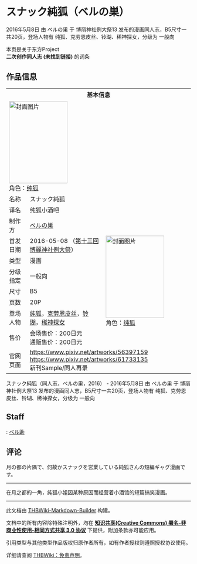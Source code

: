 # スナック純狐（ベルの巣）

<!-- source html: G:\repos\THBWiki-Markdown-Builder\THBWikiMarkdown\Temp\main\a\a9\ns0%3A%E3%82%B9%E3%83%8A%E3%83%83%E3%82%AF%E7%B4%94%E7%8B%90%EF%BC%88%E3%83%99%E3%83%AB%E3%81%AE%E5%B7%A3%EF%BC%89.html -->

2016年5月8日 由 ベルの巣 于 博丽神社例大祭13 发布的漫画同人志，B5尺寸一共20页，登场人物有 纯狐、克劳恩皮丝、铃瑚、稀神探女，分级为 一般向

本页是关于东方Project  
 **二次创作同人志 (未找到链接)** 的词条

## 作品信息

<table><tbody><tr><th colspan="3">基本信息</th></tr><tr><td class="cover-artwork-mobile" colspan="2"><a href="./文件-スナック純狐（ベルの巣）封面.jpg.md" class="image" title="封面图片"><img alt="封面图片" src="https://upload.thwiki.cc/thumb/9/96/%E3%82%B9%E3%83%8A%E3%83%83%E3%82%AF%E7%B4%94%E7%8B%90%EF%BC%88%E3%83%99%E3%83%AB%E3%81%AE%E5%B7%A3%EF%BC%89%E5%B0%81%E9%9D%A2.jpg/159px-%E3%82%B9%E3%83%8A%E3%83%83%E3%82%AF%E7%B4%94%E7%8B%90%EF%BC%88%E3%83%99%E3%83%AB%E3%81%AE%E5%B7%A3%EF%BC%89%E5%B0%81%E9%9D%A2.jpg" decoding="async" loading="lazy" width="159" height="224" srcset="https://upload.thwiki.cc/thumb/9/96/%E3%82%B9%E3%83%8A%E3%83%83%E3%82%AF%E7%B4%94%E7%8B%90%EF%BC%88%E3%83%99%E3%83%AB%E3%81%AE%E5%B7%A3%EF%BC%89%E5%B0%81%E9%9D%A2.jpg/238px-%E3%82%B9%E3%83%8A%E3%83%83%E3%82%AF%E7%B4%94%E7%8B%90%EF%BC%88%E3%83%99%E3%83%AB%E3%81%AE%E5%B7%A3%EF%BC%89%E5%B0%81%E9%9D%A2.jpg 1.5x, https://upload.thwiki.cc/thumb/9/96/%E3%82%B9%E3%83%8A%E3%83%83%E3%82%AF%E7%B4%94%E7%8B%90%EF%BC%88%E3%83%99%E3%83%AB%E3%81%AE%E5%B7%A3%EF%BC%89%E5%B0%81%E9%9D%A2.jpg/318px-%E3%82%B9%E3%83%8A%E3%83%83%E3%82%AF%E7%B4%94%E7%8B%90%EF%BC%88%E3%83%99%E3%83%AB%E3%81%AE%E5%B7%A3%EF%BC%89%E5%B0%81%E9%9D%A2.jpg 2x" data-file-width="852" data-file-height="1200"></a><div class="cover-char">角色：<a href="./纯狐.md" title="纯狐">纯狐</a></div></td>
</tr><tr><td class="label">名称</td><td colspan="2"> スナック純狐 </td></tr><tr><td class="label">译名</td><td colspan="2"> 纯狐小酒吧 </td></tr><tr><td class="label">制作方</td><td><a href="./ベルの巣.md" title="ベルの巣">ベルの巣</a></td><td class="cover-artwork" rowspan="8" style="min-width:224px;"><a href="./文件-スナック純狐（ベルの巣）封面.jpg.md" class="image" title="封面图片"><img alt="封面图片" src="https://upload.thwiki.cc/thumb/9/96/%E3%82%B9%E3%83%8A%E3%83%83%E3%82%AF%E7%B4%94%E7%8B%90%EF%BC%88%E3%83%99%E3%83%AB%E3%81%AE%E5%B7%A3%EF%BC%89%E5%B0%81%E9%9D%A2.jpg/159px-%E3%82%B9%E3%83%8A%E3%83%83%E3%82%AF%E7%B4%94%E7%8B%90%EF%BC%88%E3%83%99%E3%83%AB%E3%81%AE%E5%B7%A3%EF%BC%89%E5%B0%81%E9%9D%A2.jpg" decoding="async" loading="lazy" width="159" height="224" srcset="https://upload.thwiki.cc/thumb/9/96/%E3%82%B9%E3%83%8A%E3%83%83%E3%82%AF%E7%B4%94%E7%8B%90%EF%BC%88%E3%83%99%E3%83%AB%E3%81%AE%E5%B7%A3%EF%BC%89%E5%B0%81%E9%9D%A2.jpg/238px-%E3%82%B9%E3%83%8A%E3%83%83%E3%82%AF%E7%B4%94%E7%8B%90%EF%BC%88%E3%83%99%E3%83%AB%E3%81%AE%E5%B7%A3%EF%BC%89%E5%B0%81%E9%9D%A2.jpg 1.5x, https://upload.thwiki.cc/thumb/9/96/%E3%82%B9%E3%83%8A%E3%83%83%E3%82%AF%E7%B4%94%E7%8B%90%EF%BC%88%E3%83%99%E3%83%AB%E3%81%AE%E5%B7%A3%EF%BC%89%E5%B0%81%E9%9D%A2.jpg/318px-%E3%82%B9%E3%83%8A%E3%83%83%E3%82%AF%E7%B4%94%E7%8B%90%EF%BC%88%E3%83%99%E3%83%AB%E3%81%AE%E5%B7%A3%EF%BC%89%E5%B0%81%E9%9D%A2.jpg 2x" data-file-width="852" data-file-height="1200"></a><div class="cover-char">角色：<a href="./纯狐.md" title="纯狐">纯狐</a></div></td>
</tr><tr><td class="label">首发日期</td><td>2016-05-08&#160;（<a href="/展会作品列表?e=%E5%8D%9A%E4%B8%BD%E7%A5%9E%E7%A4%BE%E4%BE%8B%E5%A4%A7%E7%A5%AD%2313">第十三回 博麗神社例大祭</a>）</td></tr><tr><td class="label">类型</td><td>漫画</td></tr><tr><td class="label">分级指定</td><td>一般向</td></tr><tr><td class="label">尺寸</td><td>B5</td></tr><tr><td class="label">页数</td><td>20P</td></tr><tr><td class="label">登场人物</td><td><a href="./纯狐.md" title="纯狐">纯狐</a>，<a href="./克劳恩皮丝.md" title="克劳恩皮丝">克劳恩皮丝</a>，<a href="./铃瑚.md" title="铃瑚">铃瑚</a>，<a href="./稀神探女.md" title="稀神探女">稀神探女</a></td></tr><tr><td class="label">售价</td><td>会场售价：200日元<br>通贩售价：200日元</td></tr>
<tr><td class="label">官网页面</td><td colspan="2"><a rel="nofollow" class="external free" href="https://www.pixiv.net/artworks/56397159">https://www.pixiv.net/artworks/56397159</a><br><a rel="nofollow" class="external free" href="https://www.pixiv.net/artworks/61733135">https://www.pixiv.net/artworks/61733135</a><br>新刊Sample/同人再录</td></tr></tbody></table>

スナック純狐（同人志，ベルの巣，2016） - 2016年5月8日 由 ベルの巣 于 博丽神社例大祭13 发布的漫画同人志，B5尺寸一共20页，登场人物有 纯狐、克劳恩皮丝、铃瑚、稀神探女，分级为 一般向

## Staff
: [ベル助](./ベル助（视频）.md)


## 评论
  
月の都の片隅で、何故かスナックを営業している純狐さんの短編ギャグ漫画です。
  

___

  
在月之都的一角，纯狐小姐因某种原因而经营着小酒馆的短篇搞笑漫画。
  





---

此文档由 [THBWiki-Markdown-Builder](https://github.com/Delsin-Yu/THBWiki-Markdown-Builder) 构建。

文档中的所有内容除特殊注明外，均在 [**知识共享(Creative Commons) 署名-非商业性使用-相同方式共享 3.0 协议**](https://creativecommons.org/licenses/by-sa/3.0/deed.zh-hans) 下提供，附加条款亦可能应用。

引用类型与其他类型作品版权归原作者所有，如有作者授权则遵照授权协议使用。

详细请查阅 [THBWiki：免责声明](https://thbwiki.cc/THBWiki:%E5%85%8D%E8%B4%A3%E5%A3%B0%E6%98%8E)。

